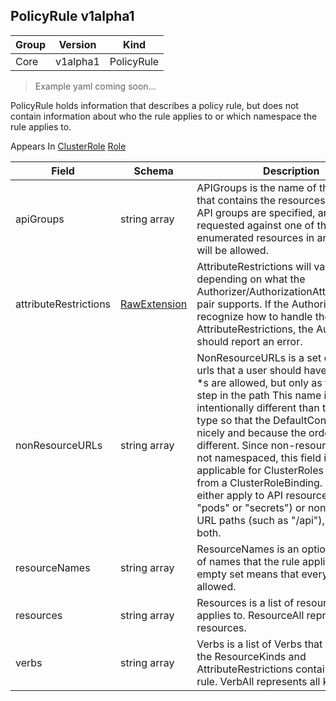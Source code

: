 ## PolicyRule v1alpha1

Group        | Version     | Kind
------------ | ---------- | -----------
Core | v1alpha1 | PolicyRule

> Example yaml coming soon...



PolicyRule holds information that describes a policy rule, but does not contain information about who the rule applies to or which namespace the rule applies to.

<aside class="notice">
Appears In  <a href="#clusterrole-v1alpha1">ClusterRole</a>  <a href="#role-v1alpha1">Role</a> </aside>

Field        | Schema     | Description
------------ | ---------- | -----------
apiGroups | string array | APIGroups is the name of the APIGroup that contains the resources.  If multiple API groups are specified, any action requested against one of the enumerated resources in any API group will be allowed.
attributeRestrictions | [RawExtension](#rawextension-runtime) | AttributeRestrictions will vary depending on what the Authorizer/AuthorizationAttributeBuilder pair supports. If the Authorizer does not recognize how to handle the AttributeRestrictions, the Authorizer should report an error.
nonResourceURLs | string array | NonResourceURLs is a set of partial urls that a user should have access to.  *s are allowed, but only as the full, final step in the path This name is intentionally different than the internal type so that the DefaultConvert works nicely and because the ordering may be different. Since non-resource URLs are not namespaced, this field is only applicable for ClusterRoles referenced from a ClusterRoleBinding. Rules can either apply to API resources (such as "pods" or "secrets") or non-resource URL paths (such as "/api"),  but not both.
resourceNames | string array | ResourceNames is an optional white list of names that the rule applies to.  An empty set means that everything is allowed.
resources | string array | Resources is a list of resources this rule applies to.  ResourceAll represents all resources.
verbs | string array | Verbs is a list of Verbs that apply to ALL the ResourceKinds and AttributeRestrictions contained in this rule.  VerbAll represents all kinds.


